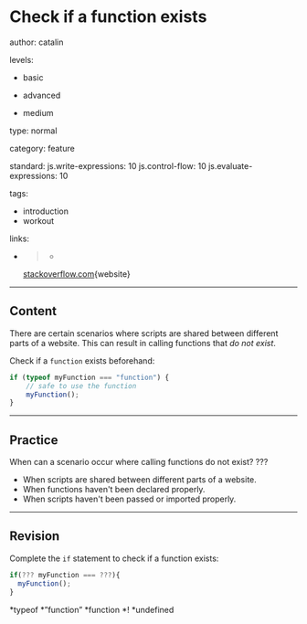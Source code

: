 # Check if a function exists
author: catalin

levels:

  - basic

  - advanced

  - medium

type: normal

category: feature

standard:
  js.write-expressions: 10
  js.control-flow: 10
  js.evaluate-expressions: 10

tags:
  - introduction
  - workout

links:

  - >-
    [stackoverflow.com](http://stackoverflow.com/questions/1042138/javascript-check-if-function-exists){website}

---
## Content

There are certain scenarios where scripts are shared between different parts of a website. This can result in calling functions that *do not exist*.

Check if a `function` exists beforehand:
```javascript
if (typeof myFunction === "function") {
    // safe to use the function
    myFunction();
}

```

---
## Practice

When can a scenario occur where calling functions do not exist? ???

* When scripts are shared between different parts of a website.
* When functions haven't been declared properly.
* When scripts haven't been passed or imported properly.

---
## Revision

Complete the `if` statement to check if a function exists:
```javascript
if(??? myFunction === ???){
  myFunction();
}
```
*typeof
*”function”
*function
*!
*undefined
